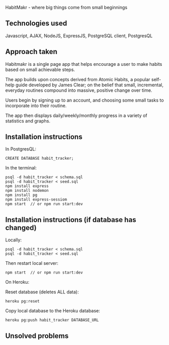 HabitMakr - where big things come from small beginnings


## Technologies used
Javascript, AJAX, NodeJS, ExpressJS, PostgreSQL client, PostgresQL

## Approach taken
Habitmakr is a single page app that helps encourage a user to make habits based on small achievable steps. 

The app builds upon concepts derived from Atomic Habits, a popular self-help guide developed by James Clear; on the belief that small, incremental, everyday routines compound into massive, positive change over time.

Users begin by signing up to an account, and choosing some small tasks to incorporate into their routine. 

The app then displays daily/weekly/monthly progress in a variety of statistics and graphs. 

## Installation instructions

In PostgresQL: 

    CREATE DATABASE habit_tracker;

  

In the terminal:

  

    psql -d habit_tracker < schema.sql
    psql -d habit_tracker < seed.sql
    npm install express
    npm install nodemon
    npm install pg 
    npm install express-sessiom
    npm start  // or npm run start:dev



## Installation instructions (if database has changed)

Locally: 


    psql -d habit_tracker < schema.sql
    psql -d habit_tracker < seed.sql

	
Then restart local server:

    npm start  // or npm run start:dev

On Heroku: 

Reset database (deletes ALL data):

```
heroku pg:reset
```

Copy local database to the Heroku database:
```
heroku pg:push habit_tracker DATABASE_URL
```

## Unsolved problems



